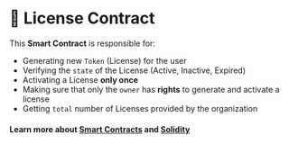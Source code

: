 # 📝 License Contract

This <b>Smart Contract</b> is responsible for:
- Generating new ```Token``` (License) for the user
- Verifying the ```state``` of the License (Active, Inactive, Expired)
- Activating a License <b>only once</b>
- Making sure that only the ```owner``` has <b>rights</b> to generate and activate a license 
- Getting ```total``` number of Licenses provided by the organization

#### Learn more about [Smart Contracts](https://www.ibm.com/in-en/topics/smart-contracts#:~:text=Smart%20contracts%20are%20simply%20programs,intermediary's%20involvement%20or%20time%20loss.) and [Solidity](https://soliditylang.org/)

